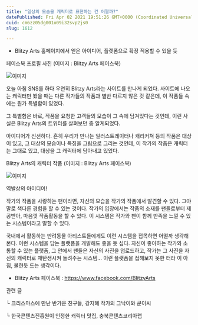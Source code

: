 ```yaml
---
title: "일상의 모습을 캐릭터로 표현하는 건 어떨까?"
datePublished: Fri Apr 02 2021 19:51:26 GMT+0000 (Coordinated Universal Time)
cuid: cm6zz05dg001o09i32svp2js0
slug: 1612

---
```



- Blitzy Arts 홈페이지에서 얻은 아이디어, 플랫폼으로 확장 적용할 수 있을 듯

페이스북 프로필 사진 (이미지 : Blitzy Arts 페이스북)

![이미지](https://cdn.hashnode.com/res/hashnode/image/upload/v1739247409983/ea0c0f0d-5b3f-4ada-a54f-45cd6a7539e6.png)

오늘 아침 SNS를 하다 우연히 Blitzy Arts라는 사이트를 만나게 되었다. 사이트에 나오는 캐릭터만 봤을 때는 다른 작가들의 작품과 별반 다르지 않은 것 같은데, 이 작품들 속에는 뭔가 특별함이 있었다.

그 특별함은 바로, 작품을 요청한 고객들의 모습이 그 속에 담겨있다는 것인데, 이런 사실은 Blitzy Arts의 트위터를 살펴보던 중 알게되었다.

아이디어가 신선하다. 흔히 우리가 만나는 일러스트레이터나 캐리커쳐 등의 작품은 대상이 있고, 그 대상의 모습이나 특징을 그림으로 그리는 것인데, 이 작가의 작품은 캐릭터는 그대로 있고, 대상을 그 캐릭터에 담아내고 있었다.

Blitzy Arts의 캐릭터 작품 (이미지 : Blitzy Arts 페이스북)

![이미지](https://cdn.hashnode.com/res/hashnode/image/upload/v1739247411993/f7fbad86-b15b-4008-905b-77304ad4862c.png)

역발상의 아이디어!

작가의 작품을 사랑하는 팬이라면, 자신의 모습을 작가의 작품에서 발견할 수 있다. 그야말로 색다른 경험을 할 수 있는 것이다. 작가의 입장에서는 작품의 소재를 팬들로부터 제공받아, 마음껏 작품활동을 할 수 있다. 이 시스템은 작가와 팬이 함께 만족을 느낄 수 있는 시스템이라고 말할 수 있다.

국내에서 활동하는 반려동물 아티스트들에게도 이런 시스템을 접목하면 어떨까 생각해본다. 이런 시스템을 담는 플랫폼을 개발해도 좋을 듯 싶다. 자신이 좋아하는 작가와 소통할 수 있는 플랫폼, 그 안에서 팬들은 자신의 사진을 업로드하고, 작가는 그 사진을 자신의 캐릭터로 재탄생시켜 돌려주는 시스템... 이런 플랫폼을 접해보지 못한 터라 이 아침, 불현듯 드는 생각이다.

- Blitzy Arts 페이스북 : https://www.facebook.com/BlitzyArts

관련 글

└ 크리스마스에 만난 반가운 친구들, 강지혜 작가의 그낙이와 쿤이씨

└ 한국콘텐츠진흥원이 인정한 캐릭터 맛집, 충북콘텐츠코리아랩